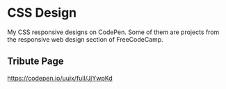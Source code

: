 # CSS Design
My CSS responsive designs on CodePen. Some of them are projects from the responsive web design section of FreeCodeCamp.

## Tribute Page

https://codepen.io/uujx/full/JjYwpKd
